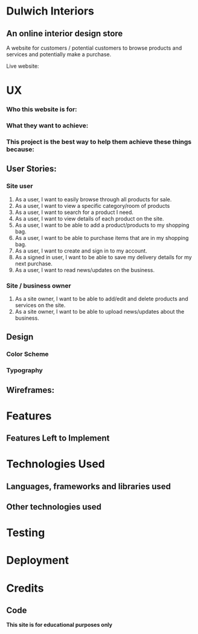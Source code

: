 # Dulwich Interiors
## An online interior design store
A website for customers / potential customers to browse products and services and potentially make a purchase.

Live website: 

# UX
### Who this website is for:


### What they want to achieve:


### This project is the best way to help them achieve these things because:


## User Stories:
### Site user
1. As a user, I want to easily browse through all products for sale.
2. As a user, I want to view a specific category/room of products
3. As a user, I want to search for a product I need.
4. As a user, I want to view details of each product on the site.
5. As a user, I want to be able to add a product/products to my shopping bag.
6. As a user, I want to be able to purchase items that are in my shopping bag.
7. As a user, I want to create and sign in to my account.
8. As a signed in user, I want to be able to save my delivery details for my next purchase.
9. As a user, I want to read news/updates on the business.

### Site / business owner
1. As a site owner, I want to be able to add/edit and delete products and services on the site.
2. As a site owner, I want to be able to upload news/updates about the business.

## Design 
### Color Scheme 

### Typography 


## Wireframes:


# Features


## Features Left to Implement

# Technologies Used
## Languages, frameworks and libraries used


## Other technologies used


# Testing


# Deployment


# Credits

## Code


**This site is for educational purposes only** 